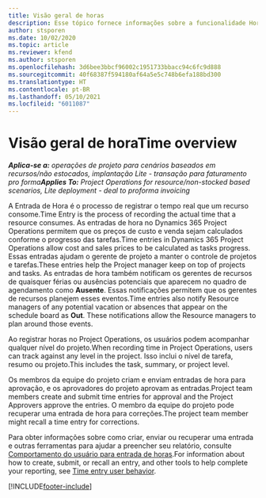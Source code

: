 ```yaml
---
title: Visão geral de horas
description: Esse tópico fornece informações sobre a funcionalidade Hora no Dynamics 365 Project Operations.
author: stsporen
ms.date: 10/02/2020
ms.topic: article
ms.reviewer: kfend
ms.author: stsporen
ms.openlocfilehash: 3d6bee3bbcf96002c1951733bbacc94c6fc9d888
ms.sourcegitcommit: 40f68387f594180af64a5e5c748b6efa188bd300
ms.translationtype: HT
ms.contentlocale: pt-BR
ms.lasthandoff: 05/10/2021
ms.locfileid: "6011087"
---
```

# <a name="time-overview"></a><span data-ttu-id="46b93-103">Visão geral de hora</span><span class="sxs-lookup"><span data-stu-id="46b93-103">Time overview</span></span>

<span data-ttu-id="46b93-104">_**Aplica-se a:** operações de projeto para cenários baseados em recursos/não estocados, implantação Lite - transação para faturamento pro forma_</span><span class="sxs-lookup"><span data-stu-id="46b93-104">_**Applies To:** Project Operations for resource/non-stocked based scenarios, Lite deployment - deal to proforma invoicing_</span></span>

<span data-ttu-id="46b93-105">A Entrada de Hora é o processo de registrar o tempo real que um recurso consome.</span><span class="sxs-lookup"><span data-stu-id="46b93-105">Time Entry is the process of recording the actual time that a resource consumes.</span></span> <span data-ttu-id="46b93-106">As entradas de hora no Dynamics 365 Project Operations permitem que os preços de custo e venda sejam calculados conforme o progresso das tarefas.</span><span class="sxs-lookup"><span data-stu-id="46b93-106">Time entries in Dynamics 365 Project Operations allow cost and sales prices to be calculated as tasks progress.</span></span> <span data-ttu-id="46b93-107">Essas entradas ajudam o gerente de projeto a manter o controle de projetos e tarefas.</span><span class="sxs-lookup"><span data-stu-id="46b93-107">These entries help the Project manager keep on top of projects and tasks.</span></span> <span data-ttu-id="46b93-108">As entradas de hora também notificam os gerentes de recursos de quaisquer férias ou ausências potenciais que aparecem no quadro de agendamento como **Ausente**. Essas notificações permitem que os gerentes de recursos planejem esses eventos.</span><span class="sxs-lookup"><span data-stu-id="46b93-108">Time entries also notify Resource managers of any potential vacation or absences that appear on the schedule board as **Out**. These notifications allow the Resource managers to plan around those events.</span></span>

<span data-ttu-id="46b93-109">Ao registrar horas no Project Operations, os usuários podem acompanhar qualquer nível do projeto.</span><span class="sxs-lookup"><span data-stu-id="46b93-109">When recording time in Project Operations, users can track against any level in the project.</span></span> <span data-ttu-id="46b93-110">Isso inclui o nível de tarefa, resumo ou projeto.</span><span class="sxs-lookup"><span data-stu-id="46b93-110">This includes the task, summary, or project level.</span></span>

<span data-ttu-id="46b93-111">Os membros da equipe do projeto criam e enviam entradas de hora para aprovação, e os aprovadores do projeto aprovam as entradas.</span><span class="sxs-lookup"><span data-stu-id="46b93-111">Project team members create and submit time entries for approval and the Project Approvers approve the entries.</span></span> <span data-ttu-id="46b93-112">O membro da equipe do projeto pode recuperar uma entrada de hora para correções.</span><span class="sxs-lookup"><span data-stu-id="46b93-112">The project team member might recall a time entry for corrections.</span></span>

<span data-ttu-id="46b93-113">Para obter informações sobre como criar, enviar ou recuperar uma entrada e outras ferramentas para ajudar a preencher seu relatório, consulte [Comportamento do usuário para entrada de horas](ui-behavior-time.md).</span><span class="sxs-lookup"><span data-stu-id="46b93-113">For information about how to create, submit, or recall an entry, and other tools to help complete your reporting, see [Time entry user behavior](ui-behavior-time.md).</span></span>



[!INCLUDE[footer-include](../includes/footer-banner.md)]